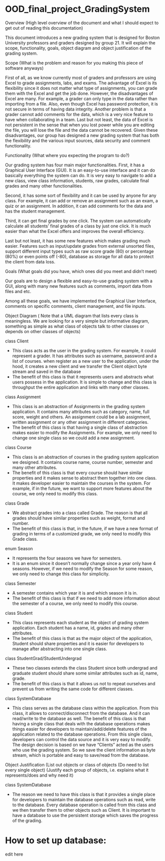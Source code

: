 # OOD_final_project_GradingSystem

Overview (High level overview of the document and what I should expect to get out of reading this documentation)

This document introduces a new grading system that is designed for Boston University professors and graders designed by group 21.  It will explain the scope, functionality, goals, object diagram and object justification of the grading system.


Scope (What is the problem and reason for you making this piece of software anyways)

First of all, as we know currently most of graders and professors are using Excel to grade assignments, labs, and exams. The advantage of Excel is its flexibility since it does not matter what type of assignments, you can grade them with the Excel and get the job done. However, the disadvantages of Excel are many. For example, a grader can only type in the data rather than importing from a file. Also, even though Excel has password protection, it is not secure in terms of having data integrity. Another problem is that a grader cannot add comments for the data, which is a very nice feature to have when collaborating in a team. Last but not least, the data of Excel is not persistent in the sense that when you lost power while you are editing the file, you will lose the file and the data cannot be recovered. Given these disadvantages, our group has designed a new grading system that has both the flexibility and the various input sources, data security and comment functionality.


Functionality (What where you expecting the program to do?)

Our grading system has four main major functionalities. First, it has a Graphical User Interface (GUI). It is an easy-to-use interface and it can do basically everything the system can do. It is very easy to navigate to add a new class, view class information, students, raw grades, calculate final grades and many other functionalities.

Second, it has some sort of flexibility and it can be used by anyone for any class. For example, it can add or remove an assignment such as an exam, a quiz or an assignment. In addition, it can add comments for the data and has the student management.

Third, it can get final grades by one click. The system can automatically calculate all students’ final grades of a class by just one click. It is much easier than what the Excel offers and improves the overall efficiency.

Last but not least, it has some new features which makes grading much easier. Features such as input/update grades from external unsorted files, support different input types such as raw score grade (80) or percentage (80%) or even points off (-80), database as storage for all data to protect the client from data loss.


Goals (What goals did you have, which ones did you meet and didn’t meet)

Our goals are to design a flexible and easy-to-use grading system with a GUI, along with many new features such as comments, import data from files and etc.

Among all these goals, we have implemented the Graphical User Interface, comments on specific comments, client management, and file inputs.


Object Diagram ( Note that a UML diagram that lists every class is meaningless. We are looking for a very simple but informative diagram, something as simple as what class of objects talk to other classes or depends on other classes of objects)

class Client
* This class acts as the user in the grading system. For example, it could represent a grader. It has attributes such as username, password and a list of courses. when register as a new user to the application, under the hood, it creates a new client and we transfer the Client object byte stream and saved in the database
* The benefit of this class is that it represents users and abstracts what users possess in the application. It is simple to change and this class is throughput the entire application and links with many other classes.


class Assignment
* This class is an abstraction of Assignments in the grading system application. It contains many attributes such as category, name, full score, weight and others. An assignment could be a lab assignment, written assignment or any other assignment in different categories.
* The benefit of this class is that having a single class of abstraction makes easier to modify the Assignments. For example, we only need to change one single class so we could add a new assignment.

class Course
* This class is an abstraction of courses in the grading system application we designed. It contains course name, course number, semester and many other attributes.
* The benefit of this class is that every course should have similar properties and it makes sense to abstract them together into one class. It makes developer easier to maintain the courses in the system. For example, if in the future, we want to support more features about the course, we only need to modify this class.

class Grade
* We abstract grades into a class called Grade. The reason is that all grades should have similar properties such as weight, format and number.
* The benefit of this class is that, in the future, if we have a new format of grading in terms of a customized grade, we only need to modify this Grade class.

enum Season
* It represents the four seasons we have for semesters.
* It is an enum since it doesn’t normally change since a year only have 4 seasons. However, if we need to modify the Season for some reason, we only need to change this class for simplicity.

class Semester
* A semester contains which year it is and which season it is in. 
* The benefit of this class is that if we need to add more information about the semester of a course, we only need to modify this course.

class Student
* This class represents each student as the object of grading system application. Each student has a name, id,  grades and many other attributes.
* The benefit of this class is that as the major object of the application, Student should share properties and it is easier for developers to manage after abstracting into one single class.

class StudentGrad/StudentUndergrad
* These two classes extends the class Student since both undergrad and graduate student should share some similar attributes such as id, name, grade.
* The benefit of this class is that it allows us not to repeat ourselves and prevent us from writing the same code for different classes.

class SystemDatabase
* This class serves as the database class within the application. From this class, it allows to connect/disconnect from the database. And it can read/write to the database as well.
The benefit of this class is that having a single class that deals with the database operations makes things easier for developers to maintain/add/delete features of the application related to the database operations. From this single class, developers can control the data source and it is very easy to modify.
The design decision is based on we have “Clients” acted as the users who use the grading system. So we save the client information as byte stream, which is portable and easy to save/read from the database.



Object Justification (List out objects or class of objects (Do need to list every single object) (Justify each group of objects, i.e. explains what it represents/does and why need it)

class SystemDatabase
* The reason we need to have this class is that it provides a single place for developers to maintain the database operations such as read, write to the database. Every database operation is called from this class and we then transfer them to other objects such as Client. It is important to have a database to use the persistent storage which saves the progress of the grading.



# How to set up database:
edit here
